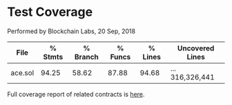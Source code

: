 # Test Coverage
Performed by Blockchain Labs, 20 Sep, 2018



File        |  % Stmts | % Branch |  % Funcs |  % Lines |Uncovered Lines |
------------|----------|----------|----------|----------|----------------|
  ace.sol   |    94.25 |    58.62 |    87.88 |    94.68 |... 316,326,441 |


Full coverage report of related contracts is [here](coverage).